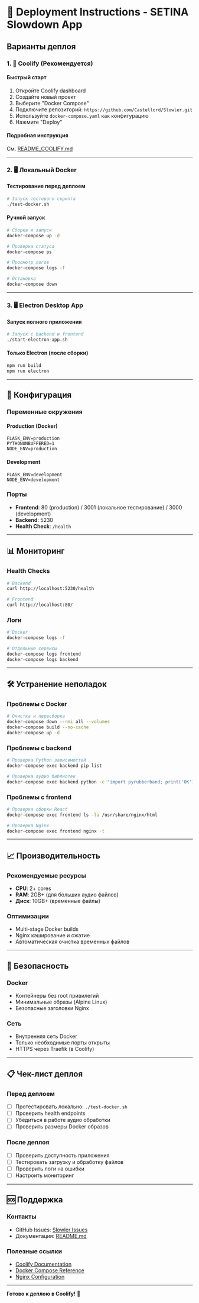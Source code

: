 # 🚀 Deployment Instructions - SETINA Slowdown App

## Варианты деплоя

### 1. 🐳 Coolify (Рекомендуется)

#### Быстрый старт
1. Откройте Coolify dashboard
2. Создайте новый проект
3. Выберите "Docker Compose"
4. Подключите репозиторий: `https://github.com/Castellord/Slowler.git`
5. Используйте `docker-compose.yaml` как конфигурацию
6. Нажмите "Deploy"

#### Подробная инструкция
См. [README_COOLIFY.md](./README_COOLIFY.md)

---

### 2. 🖥️ Локальный Docker

#### Тестирование перед деплоем
```bash
# Запуск тестового скрипта
./test-docker.sh
```

#### Ручной запуск
```bash
# Сборка и запуск
docker-compose up -d

# Проверка статуса
docker-compose ps

# Просмотр логов
docker-compose logs -f

# Остановка
docker-compose down
```

---

### 3. 🖥️ Electron Desktop App

#### Запуск полного приложения
```bash
# Запуск с backend и frontend
./start-electron-app.sh
```

#### Только Electron (после сборки)
```bash
npm run build
npm run electron
```

---

## 🔧 Конфигурация

### Переменные окружения

#### Production (Docker)
```env
FLASK_ENV=production
PYTHONUNBUFFERED=1
NODE_ENV=production
```

#### Development
```env
FLASK_ENV=development
NODE_ENV=development
```

### Порты
- **Frontend**: 80 (production) / 3001 (локальное тестирование) / 3000 (development)
- **Backend**: 5230
- **Health Check**: `/health`

---

## 📊 Мониторинг

### Health Checks
```bash
# Backend
curl http://localhost:5230/health

# Frontend
curl http://localhost:80/
```

### Логи
```bash
# Docker
docker-compose logs -f

# Отдельные сервисы
docker-compose logs frontend
docker-compose logs backend
```

---

## 🛠️ Устранение неполадок

### Проблемы с Docker
```bash
# Очистка и пересборка
docker-compose down --rmi all --volumes
docker-compose build --no-cache
docker-compose up -d
```

### Проблемы с backend
```bash
# Проверка Python зависимостей
docker-compose exec backend pip list

# Проверка аудио библиотек
docker-compose exec backend python -c "import pyrubberband; print('OK')"
```

### Проблемы с frontend
```bash
# Проверка сборки React
docker-compose exec frontend ls -la /usr/share/nginx/html

# Проверка Nginx
docker-compose exec frontend nginx -t
```

---

## 📈 Производительность

### Рекомендуемые ресурсы
- **CPU**: 2+ cores
- **RAM**: 2GB+ (для больших аудио файлов)
- **Диск**: 10GB+ (временные файлы)

### Оптимизации
- Multi-stage Docker builds
- Nginx кэширование и сжатие
- Автоматическая очистка временных файлов

---

## 🔐 Безопасность

### Docker
- Контейнеры без root привилегий
- Минимальные образы (Alpine Linux)
- Безопасные заголовки Nginx

### Сеть
- Внутренняя сеть Docker
- Только необходимые порты открыты
- HTTPS через Traefik (в Coolify)

---

## 📋 Чек-лист деплоя

### Перед деплоем
- [ ] Протестировать локально: `./test-docker.sh`
- [ ] Проверить health endpoints
- [ ] Убедиться в работе аудио обработки
- [ ] Проверить размеры Docker образов

### После деплоя
- [ ] Проверить доступность приложения
- [ ] Тестировать загрузку и обработку файлов
- [ ] Проверить логи на ошибки
- [ ] Настроить мониторинг

---

## 🆘 Поддержка

### Контакты
- GitHub Issues: [Slowler Issues](https://github.com/Castellord/Slowler/issues)
- Документация: [README.md](./README.md)

### Полезные ссылки
- [Coolify Documentation](https://coolify.io/docs)
- [Docker Compose Reference](https://docs.docker.com/compose/)
- [Nginx Configuration](https://nginx.org/en/docs/)

---

**Готово к деплою в Coolify!** 🎉
